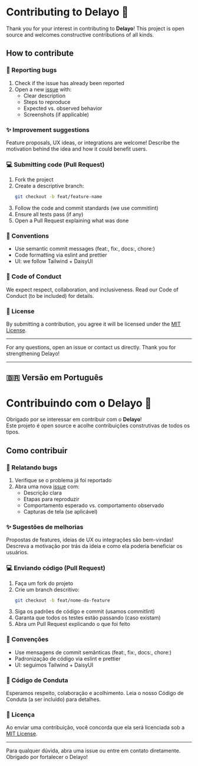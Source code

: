 # Contributing to Delayo 🚀

Thank you for your interest in contributing to **Delayo**!
This project is open source and welcomes constructive contributions of all kinds.

## How to contribute

### 🐛 Reporting bugs

1. Check if the issue has already been reported
2. Open a new [issue](https://github.com/allud1t/delayo/issues) with:
    - Clear description
    - Steps to reproduce
    - Expected vs. observed behavior
    - Screenshots (if applicable)

### ✨ Improvement suggestions

Feature proposals, UX ideas, or integrations are welcome!
Describe the motivation behind the idea and how it could benefit users.

### 💻 Submitting code (Pull Request)

1. Fork the project
2. Create a descriptive branch:
   ```bash
   git checkout -b feat/feature-name
   ```
3. Follow the code and commit standards (we use commitlint)
4. Ensure all tests pass (if any)
5. Open a Pull Request explaining what was done

### 🧹 Conventions

- Use semantic commit messages (feat:, fix:, docs:, chore:)
- Code formatting via eslint and prettier
- UI: we follow Tailwind + DaisyUI

### 🤝 Code of Conduct

We expect respect, collaboration, and inclusiveness.
Read our Code of Conduct (to be included) for details.

### 🧾 License

By submitting a contribution, you agree it will be licensed under
the [MIT License](https://opensource.org/license/mit).

---
For any questions, open an issue or contact us directly. Thank you for strengthening Delayo!

---

## 🇧🇷 Versão em Português

# Contribuindo com o Delayo 🚀

Obrigado por se interessar em contribuir com o **Delayo**!  
Este projeto é open source e acolhe contribuições construtivas de todos os tipos.

## Como contribuir

### 🐛 Relatando bugs

1. Verifique se o problema já foi reportado
2. Abra uma nova [issue](https://github.com/allud1t/delayo/issues) com:
    - Descrição clara
    - Etapas para reproduzir
    - Comportamento esperado vs. comportamento observado
    - Capturas de tela (se aplicável)

### ✨ Sugestões de melhorias

Propostas de features, ideias de UX ou integrações são bem-vindas!  
Descreva a motivação por trás da ideia e como ela poderia beneficiar os usuários.

### 💻 Enviando código (Pull Request)

1. Faça um fork do projeto
2. Crie um branch descritivo:
   ```bash
   git checkout -b feat/nome-da-feature
   ```
3. Siga os padrões de código e commit (usamos commitlint)
4. Garanta que todos os testes estão passando (caso existam)
5. Abra um Pull Request explicando o que foi feito

### 🧹 Convenções

- Use mensagens de commit semânticas (feat:, fix:, docs:, chore:)
- Padronização de código via eslint e prettier
- UI: seguimos Tailwind + DaisyUI

### 🤝 Código de Conduta

Esperamos respeito, colaboração e acolhimento.
Leia o nosso Código de Conduta (a ser incluído) para detalhes.

### 🧾 Licença

Ao enviar uma contribuição, você concorda que ela será licenciada sob
a [MIT License](https://opensource.org/license/mit).

---
Para qualquer dúvida, abra uma issue ou entre em contato diretamente. Obrigado por fortalecer o Delayo!
